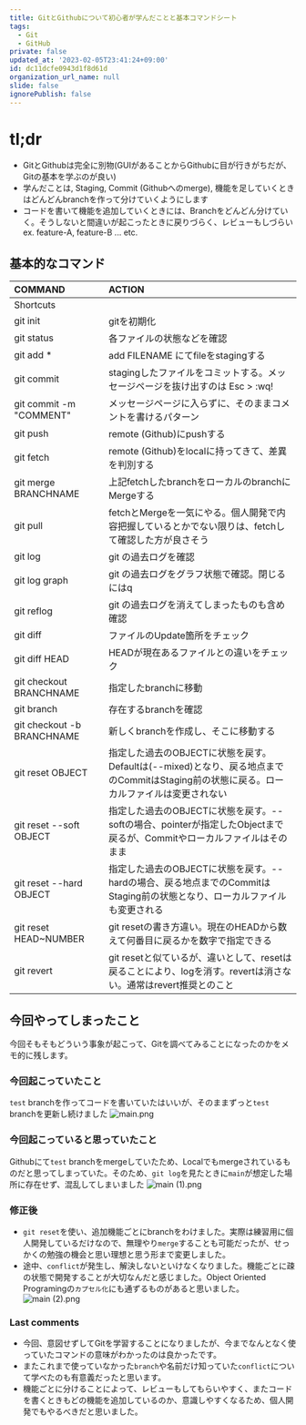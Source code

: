 ```yaml
---
title: GitとGithubについて初心者が学んだことと基本コマンドシート
tags:
  - Git
  - GitHub
private: false
updated_at: '2023-02-05T23:41:24+09:00'
id: dc11dcfe0943d1f8d61d
organization_url_name: null
slide: false
ignorePublish: false
---
```

# tl;dr
* GitとGithubは完全に別物(GUIがあることからGithubに目が行きがちだが、Gitの基本を学ぶのが良い)
* 学んだことは, Staging, Commit (Githubへのmerge), 機能を足していくときはどんどんbranchを作って分けていくようにします
* コードを書いて機能を追加していくときには、Branchをどんどん分けていく。そうしないと間違いが起こったときに戻りづらく、レビューもしづらい ex. feature-A, feature-B ... etc.

## 基本的なコマンド
|COMMAND|ACTION|
|:----|:----|
|Shortcuts| |
|git init|gitを初期化|
|git status|各ファイルの状態などを確認|
|git add *|add FILENAME にてfileをstagingする|
|git commit|stagingしたファイルをコミットする。メッセージページを抜け出すのは Esc > :wq!|
|git commit -m "COMMENT"|メッセージページに入らずに、そのままコメントを書けるパターン|
|git push|remote (Github)にpushする|
|git fetch|remote (Github)をlocalに持ってきて、差異を判別する|
|git merge BRANCHNAME|上記fetchしたbranchをローカルのbranchにMergeする|
|git pull|fetchとMergeを一気にやる。個人開発で内容把握しているとかでない限りは、fetchして確認した方が良さそう|
|git log|git の過去ログを確認|
|git log graph|git の過去ログをグラフ状態で確認。閉じるにはq|
|git reflog|git の過去ログを消えてしまったものも含め確認|
|git diff|ファイルのUpdate箇所をチェック|
|git diff HEAD|HEADが現在あるファイルとの違いをチェック|
|git checkout BRANCHNAME|指定したbranchに移動|
|git branch|存在するbranchを確認|
|git checkout -b BRANCHNAME|新しくbranchを作成し、そこに移動する|
|git reset OBJECT|指定した過去のOBJECTに状態を戻す。Defaultは(--mixed)となり、戻る地点までのCommitはStaging前の状態に戻る。ローカルファイルは変更されない|
|git reset --soft OBJECT|指定した過去のOBJECTに状態を戻す。--softの場合、pointerが指定したObjectまで戻るが、Commitやローカルファイルはそのまま|
|git reset --hard OBJECT|指定した過去のOBJECTに状態を戻す。--hardの場合、戻る地点までのCommitはStaging前の状態となり、ローカルファイルも変更される|
|git reset HEAD~NUMBER|git resetの書き方違い。現在のHEADから数えて何番目に戻るかを数字で指定できる|
|git revert|git resetと似ているが、違いとして、resetは戻ることにより、logを消す。revertは消さない。通常はrevert推奨とのこと|


## 今回やってしまったこと
今回そもそもどういう事象が起こって、Gitを調べてみることになったのかをメモ的に残します。

### 今回起こっていたこと
`test` branchを作ってコードを書いていたはいいが、そのままずっと`test` branchを更新し続けました
![main.png](https://qiita-image-store.s3.ap-northeast-1.amazonaws.com/0/386347/1afc6caa-effb-1be8-1913-4792e43c1ed1.png)

### 今回起こっていると思っていたこと
Githubにて`test` branchをmergeしていたため、Localでもmergeされているものだと思ってしまっていた。そのため、`git log`を見たときに`main`が想定した場所に存在せず、混乱してしまいました
![main (1).png](https://qiita-image-store.s3.ap-northeast-1.amazonaws.com/0/386347/e4617d7b-3499-77a8-81a2-94b43f511336.png)

### 修正後
* `git reset`を使い、追加機能ごとにbranchをわけました。実際は練習用に個人開発しているだけなので、無理やり`merge`することも可能だったが、せっかくの勉強の機会と思い理想と思う形まで変更しました。
* 途中、`conflict`が発生し、解決しないといけなくなりました。機能ごとに疎の状態で開発することが大切なんだと感じました。Object Oriented Programingの`カプセル化`にも通ずるものがあると思いました。
![main (2).png](https://qiita-image-store.s3.ap-northeast-1.amazonaws.com/0/386347/31d57fec-8d18-765b-2e8e-92c2216dcb05.png)

### Last comments
* 今回、意図せずしてGitを学習することになりましたが、今までなんとなく使っていたコマンドの意味がわかったのは良かったです。
* またこれまで使っていなかった`branch`や名前だけ知っていた`conflict`について学べたのも有意義だったと思います。
* 機能ごとに分けることによって、レビューもしてもらいやすく、またコードを書くときもどの機能を追加しているのか、意識しやすくなるため、個人開発でもやるべきだと思いました。
